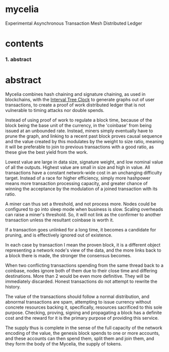 # mycelia
Experimental Asynchronous Transaction Mesh Distributed Ledger

# contents
### 1. abstract

# abstract

Mycelia combines hash chaining and signature chaining, as used in blockchains, with the [Interval Tree Clock](https://blog.separateconcerns.com/2017-05-07-itc.html) to generate graphs out of user transactions, to create a proof of work distributed ledger that is not vulnerable to timing attacks nor double spends.

Instead of using proof of work to regulate a block time, because of the block being the base unit of the currency, in the 'coinbase' from being issued at an unbounded rate. Instead, miners simply eventually have to prune the graph, and linking to a recent past block proves causal sequence and the value created by this modulates by the weight to size ratio, meaning it will be preferable to join to previous transactions with a good ratio, as these give the best yield from the work.

Lowest value are large in data size, signature weight, and low nominal value of all the outputs. Highest value are small in size and high in value. All transactions have a constant network-wide cost in an unchanging difficulty target. Instead of a race for higher efficiency, simply more hashpower means more transaction processing capacity, and greater chance of winning the acceptance by the modulation of a joined transaction with its ratio.

A miner can thus set a threshold, and not process more. Nodes could be configured to go into sleep mode when business is slow. Scaling overheads can raise a miner's threshold. So, it will not link as the confirmer to another transaction unless the resultant coinbase is worth it.

If a transaction goes unlinked for a long time, it becomes a candidate for pruning, and is effectively ignored out of existence.

In each case by transaction I mean the proven block, it is a different object representing a network node's view of the data, and the more links back to a block there is made, the stronger the consensus becomes.

When two conflicting transactions spending from the same thread back to a coinbase, nodes ignore both of them due to their close time and differing destinations. More than 2 would be even more definitive. They will be immediately discarded. Honest transactions do not attempt to rewrite the history.

The value of the transactions should follow a normal distribution, and abnormal transactions are spam, attempting to issue currency without concrete resources backing it, specifically, resources sacrificed to this sole purpose. Checking, proving, signing and propagating a block has a definite cost and the reward for it is the primary purpose of providing this service.

The supply thus is complete in the sense of the full capacity of the network encoding of the value, the genesis block spends to one or more accounts, and these accounts can then spend them, split them and join them, and they form the body of the Mycelia, the supply of tokens.
